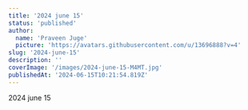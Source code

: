 ```yaml
---
title: '2024 june 15'
status: 'published'
author:
  name: 'Praveen Juge'
  picture: 'https://avatars.githubusercontent.com/u/13696888?v=4'
slug: '2024-june-15'
description: ''
coverImage: '/images/2024-june-15-M4MT.jpg'
publishedAt: '2024-06-15T10:21:54.819Z'
---
```


2024 june 15